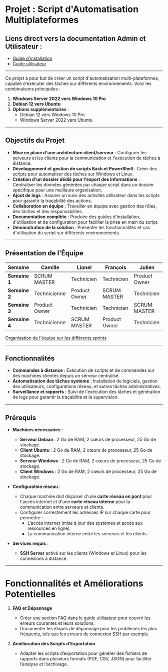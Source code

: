 # Projet : Script d'Automatisation Multiplateformes

## Liens direct vers la documentation Admin et Utilisateur :

 - [Guide d'installation](https://github.com/WildCodeSchool/TSSR-2409-VERT-P2-G3-TheScriptingProject/blob/main/INSTALL.md)
 - [Guide utilisateur](https://github.com/WildCodeSchool/TSSR-2409-VERT-P2-G3-TheScriptingProject/blob/main/USER_GUIDE.md)

---

Ce projet a pour but de créer un script d'automatisation multi-plateformes, capable d'exécuter des tâches sur différents environnements. Voici les combinaisons principales :

1. **Windows Server 2022 vers Windows 10 Pro**
2. **Debian 12 vers Ubuntu**
3. **Options supplémentaires** :
   - Debian 12 vers Windows 10 Pro
   - Windows Server 2022 vers Ubuntu

---

## Objectifs du Projet

- **Mise en place d'une architecture client/serveur** : Configurer les serveurs et les clients pour la communication et l'exécution de tâches à distance.
- **Développement et gestion de scripts Bash et PowerShell** : Créer des scripts pour automatiser des tâches sur Windows et Linux.
- **Création d'un dossier dédié pour l'export des informations** : Centraliser les données générées par chaque script dans un dossier spécifique pour une meilleure organisation.
- **Ajout de logs** : Assurer un suivi des activités utilisateur dans les scripts pour garantir la traçabilité des actions.
- **Collaboration en équipe** : Travailler en équipe avec gestion des rôles, des tâches et des responsabilités.
- **Documentation complète** : Produire des guides d'installation, d'utilisation et de configuration pour faciliter la prise en main du script.
- **Démonstration de la solution** : Présenter les fonctionnalités et cas d'utilisation du script sur différents environnements.

---

## Présentation de l'Équipe

| Semaine       | Camille          | Lionel          | François         | Julien          |
|---------------|------------------|-----------------|------------------|-----------------|
| **Semaine 1** | SCRUM MASTER     | Technicien      | Technicien       | Product Owner   |
| **Semaine 2** | Technicienne     | Product Owner   | SCRUM MASTER     | Technicien      |
| **Semaine 3** | Product Owner    | Technicien      | Technicien       | SCRUM MASTER    |
| **Semaine 4** | Technicienne     | SCRUM MASTER    | Product Owner    | Technicien      |

[Organisation de l'équipe sur les différents sprints](https://miro.com/app/board/uXjVLQa42Rk=/?share_link_id=616550808913)

---

## Fonctionnalités

- **Commandes à distance** : Exécution de scripts et de commandes sur des machines clientes depuis un serveur centralisé.
- **Automatisation des tâches système** : Installation de logiciels, gestion des utilisateurs, configurations réseau, et autres tâches administratives.
- **Surveillance et rapports** : Suivi de l'exécution des tâches et génération de logs pour garantir la traçabilité et la supervision.

---

## Prérequis

- **Machines nécessaires** :
  - **Serveur Debian** : 2 Go de RAM, 2 cœurs de processeur, 25 Go de stockage.
  - **Client Ubuntu** : 2 Go de RAM, 2 cœurs de processeur, 25 Go de stockage.
  - **Serveur Windows** : 2 Go de RAM, 2 cœurs de processeur, 25 Go de stockage.
  - **Client Windows** : 2 Go de RAM, 2 cœurs de processeur, 25 Go de stockage.

- **Configuration réseau** :
  - Chaque machine doit disposer d'une **carte réseau en pont** pour l'accès internet et d'une **carte réseau interne** pour la communication entre serveurs et clients.
  - Configurer correctement les adresses IP sur chaque carte pour permettre :
    - L’accès internet (mise à jour des systèmes et accès aux ressources en ligne).
    - La communication interne entre les serveurs et les clients.

- **Services requis** :
  - **SSH Server** activé sur les clients (Windows et Linux) pour les connexions à distance.

 ---

# **Fonctionnalités et Améliorations Potentielles**

1. **FAQ et Dépannage**
   - Créer une section FAQ dans le guide utilisateur pour couvrir les erreurs courantes et leurs solutions.
   - Documenter les étapes de dépannage pour les problèmes les plus fréquents, tels que les erreurs de connexion SSH par exemple.
  
2. **Amélioration des Scripts d’Exportation**
   - Adapter les scripts d’exportation pour générer des fichiers de rapports dans plusieurs formats (PDF, CSV, JSON) pour faciliter l’analyse et l’archivage.
